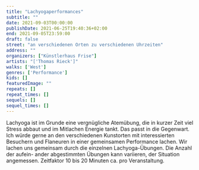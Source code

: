 ```yaml
---
title: "Lachyogaperformances"
subtitle: ""
date: 2021-09-03T00:00:00
publishDate: 2021-06-25T19:40:36+02:00
end: 2021-09-05T23:59:00
draft: false
street: "an verschiedenen Orten zu verschiedenen Uhrzeiten"
address: ""
organizers: ["Künstlerhaus Frise"]
artists: "['Thomas Rieck']"
walks: ['West']
genres: ['Performance']
kids: []
featuredImage: ""
repeats: []
repeat_times: []
sequels: []
sequel_times: []
---
```


Lachyoga ist im Grunde eine vergnügliche Atemübung, die in kurzer Zeit viel Stress abbaut und im Mitlachen Energie tankt. Das passt in die Gegenwart. Ich würde gerne an den verschiedenen Kunstorten mit interessierten Besuchern und Flaneuren in einer gemeinsamen Performance lachen. Wir lachen uns gemeinsam durch die einzelnen Lachyoga-Übungen. Die Anzahl der aufein- ander abgestimmten Übungen kann variieren, der Situation angemessen. Zeitfaktor 10 bis 20 Minuten ca. pro Veranstaltung.